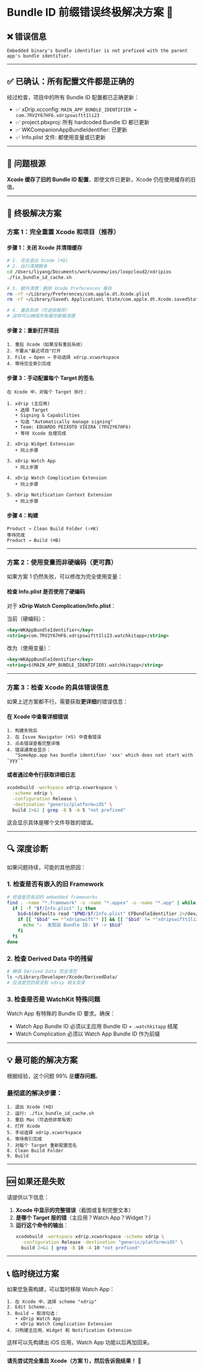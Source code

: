 # Bundle ID 前缀错误终极解决方案 🎯

## ❌ 错误信息
```
Embedded binary's bundle identifier is not prefixed with the parent app's bundle identifier.
```

---

## ✅ 已确认：所有配置文件都是正确的

经过检查，项目中的所有 Bundle ID 配置都已正确更新：

- ✅ xDrip.xcconfig: `MAIN_APP_BUNDLE_IDENTIFIER = com.7RV2Y67HF6.xdripswiftt1li23`
- ✅ project.pbxproj: 所有 hardcoded Bundle ID 都已更新
- ✅ WKCompanionAppBundleIdentifier: 已更新
- ✅ Info.plist 文件: 都使用变量或已更新

---

## 🎯 问题根源

**Xcode 缓存了旧的 Bundle ID 配置**，即使文件已更新，Xcode 仍在使用缓存的旧值。

---

## 🔧 终极解决方案

### 方案 1：完全重置 Xcode 和项目（推荐）

#### 步骤 1：关闭 Xcode 并清理缓存

```bash
# 1. 完全退出 Xcode (⌘Q)
# 2. 运行清理脚本
cd /Users/liyang/Documents/work/wunew/ios/loopcloud2/xdripios
./fix_bundle_id_cache.sh

# 3. 额外清理：删除 Xcode Preferences 缓存
rm -rf ~/Library/Preferences/com.apple.dt.Xcode.plist
rm -rf ~/Library/Saved\ Application\ State/com.apple.dt.Xcode.savedState

# 4. 重启系统（可选但推荐）
# 这样可以确保所有缓存都被清理
```

#### 步骤 2：重新打开项目

```
1. 重启 Xcode（如果没有重启系统）
2. 不要从"最近项目"打开
3. File → Open → 手动选择 xdrip.xcworkspace
4. 等待完全索引完成
```

#### 步骤 3：手动配置每个 Target 的签名

```
在 Xcode 中，对每个 Target 执行：

1. xdrip (主应用)
   • 选择 Target
   • Signing & Capabilities
   • 勾选 "Automatically manage signing"
   • Team: EDUARDO PEIXOTO VIEIRA (7RV2Y67HF6)
   • 等待 Xcode 处理完成

2. xDrip Widget Extension
   • 同上步骤

3. xDrip Watch App
   • 同上步骤

4. xDrip Watch Complication Extension
   • 同上步骤

5. xDrip Notification Context Extension
   • 同上步骤
```

#### 步骤 4：构建

```
Product → Clean Build Folder (⇧⌘K)
等待完成
Product → Build (⌘B)
```

---

### 方案 2：使用变量而非硬编码（更可靠）

如果方案 1 仍然失败，可以修改为完全使用变量：

#### 检查 Info.plist 是否使用了硬编码

对于 **xDrip Watch Complication/Info.plist**：

当前（硬编码）：
```xml
<key>WKAppBundleIdentifier</key>
<string>com.7RV2Y67HF6.xdripswiftt1li23.watchkitapp</string>
```

改为（使用变量）：
```xml
<key>WKAppBundleIdentifier</key>
<string>$(MAIN_APP_BUNDLE_IDENTIFIER).watchkitapp</string>
```

---

### 方案 3：检查 Xcode 的具体错误信息

如果上述方案都不行，需要获取**更详细**的错误信息：

#### 在 Xcode 中查看详细错误

```
1. 构建失败后
2. 在 Issue Navigator (⌘5) 中查看错误
3. 点击错误查看完整详情
4. 错误通常会显示：
   "SomeApp.app has bundle identifier 'xxx' which does not start with 'yyy'"
```

#### 或者通过命令行获取详细日志

```bash
xcodebuild -workspace xdrip.xcworkspace \
  -scheme xdrip \
  -configuration Release \
  -destination "generic/platform=iOS" \
  build 2>&1 | grep -B 5 -A 5 "not prefixed"
```

这会显示具体是哪个文件导致的错误。

---

## 🔍 深度诊断

如果问题持续，可能的其他原因：

### 1. 检查是否有嵌入的旧 Framework

```bash
# 检查是否有旧的 embedded frameworks
find . -name "*.framework" -o -name "*.appex" -o -name "*.app" | while read f; do
  if [ -f "$f/Info.plist" ]; then
    bid=$(defaults read "$PWD/$f/Info.plist" CFBundleIdentifier 2>/dev/null)
    if [[ "$bid" == *"xdripswift"* ]] && [[ "$bid" != *"xdripswiftt1li23"* ]]; then
      echo "⚠️  发现旧 Bundle ID: $f -> $bid"
    fi
  fi
done
```

### 2. 检查 Derived Data 中的残留

```bash
# 确保 Derived Data 完全清空
ls ~/Library/Developer/Xcode/DerivedData/
# 应该是空的或没有 xdrip 相关目录
```

### 3. 检查是否是 WatchKit 特殊问题

Watch App 有特殊的 Bundle ID 要求。确保：
- Watch App Bundle ID 必须以主应用 Bundle ID + `.watchkitapp` 结尾
- Watch Complication 必须以 Watch App Bundle ID 作为前缀

---

## 💡 最可能的解决方案

根据经验，这个问题 99% 是**缓存问题**。

### 最彻底的解决步骤：

```
1. 退出 Xcode (⌘Q)
2. 运行: ./fix_bundle_id_cache.sh
3. 重启 Mac（可选但非常有效）
4. 打开 Xcode
5. 手动选择 xdrip.xcworkspace
6. 等待索引完成
7. 对每个 Target 重新配置签名
8. Clean Build Folder
9. Build
```

---

## 🆘 如果还是失败

请提供以下信息：

1. **Xcode 中显示的完整错误**（截图或复制完整文本）
2. **是哪个 Target 报的错**（主应用？Watch App？Widget？）
3. **运行这个命令的输出**：
   ```bash
   xcodebuild -workspace xdrip.xcworkspace -scheme xdrip \
     -configuration Release -destination "generic/platform=iOS" \
     build 2>&1 | grep -B 10 -A 10 "not prefixed"
   ```

---

## 📞 临时绕过方案

如果您急需构建，可以暂时移除 Watch App：

```
1. 在 Xcode 中，选择 scheme "xdrip"
2. Edit Scheme...
3. Build → 取消勾选：
   • xDrip Watch App
   • xDrip Watch Complication Extension
4. 只构建主应用、Widget 和 Notification Extension
```

这样可以先构建出 iOS 应用，Watch App 功能以后再加回来。

---

**请先尝试完全重启 Xcode（方案 1），然后告诉我结果！** 🚀

